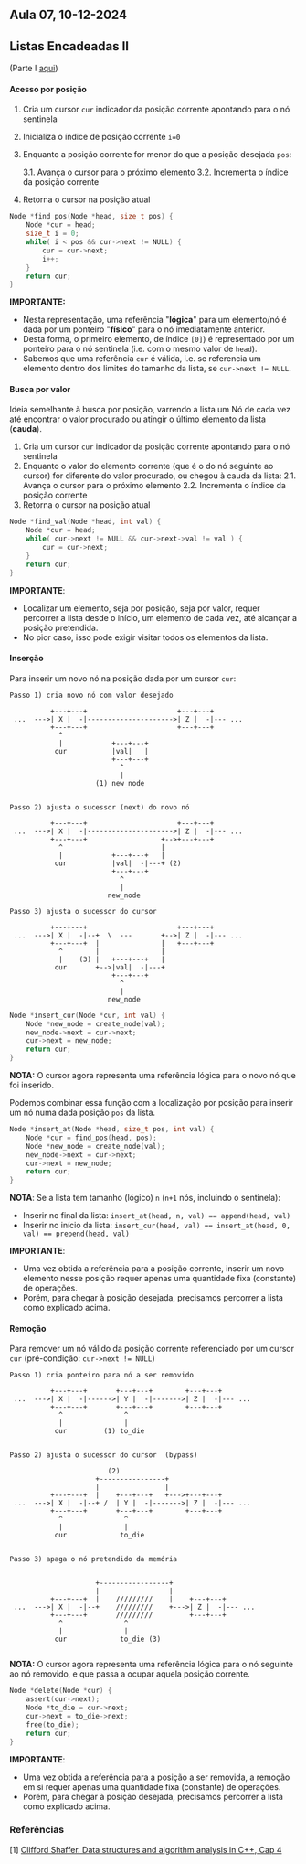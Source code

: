 ## Aula 07,  10-12-2024 

## Listas Encadeadas II

(Parte I [aqui](../aula08/aula08.md))


#### Acesso por posição

1. Cria um cursor `cur` indicador da posição corrente apontando para o nó sentinela
2. Inicializa o índice de posição corrente `i=0`
3. Enquanto a posição corrente for menor do que a posição desejada `pos`:

    3.1. Avança o cursor para o próximo elemento
    3.2. Incrementa o índice da posição corrente
4. Retorna o cursor na posição atual

```C
Node *find_pos(Node *head, size_t pos) {
    Node *cur = head;
    size_t i = 0;
    while( i < pos && cur->next != NULL) {
        cur = cur->next;
        i++;
    }
    return cur;
}
```

**IMPORTANTE:**
* Nesta representação, uma referência "**lógica**" para um elemento/nó é dada por um ponteiro "**físico**" para o nó imediatamente anterior.
* Desta forma, o primeiro elemento, de índice `[0]`) é representado por um ponteiro para o nó sentinela (i.e. com o mesmo valor de `head`).
* Sabemos que uma referência `cur` é válida, i.e. se referencia um elemento dentro dos limites do tamanho da lista, se `cur->next != NULL`.


#### Busca por valor 

Ideia semelhante à busca por posição, varrendo a lista um Nó de cada vez até encontrar o valor procurado ou atingir o último elemento da lista (**cauda**).

1. Cria um cursor `cur` indicador da posição corrente apontando para o nó sentinela
2. Enquanto o valor do elemento corrente (que é o do nó seguinte ao cursor) for diferente do valor procurado, ou chegou à cauda da lista:
    2.1. Avança o cursor para o próximo elemento
    2.2. Incrementa o índice da posição corrente
4. Retorna o cursor na posição atual

```C
Node *find_val(Node *head, int val) {
    Node *cur = head;
    while( cur->next != NULL && cur->next->val != val ) {
        cur = cur->next;
    }
    return cur;
}
```

**IMPORTANTE**: 
* Localizar um elemento, seja por posição, seja por valor, requer percorrer a lista desde o início, um elemento de cada vez, até alcançar a posição pretendida.
* No pior caso, isso pode exigir visitar todos os elementos da lista.

#### Inserção

Para inserir um novo nó na posição dada por um cursor `cur`:

```
Passo 1) cria novo nó com valor desejado

          +---+---+                      +---+---+    
 ...  --->| X |  -|--------------------->| Z |  -|--- ...
          +---+---+                      +---+---+  
            ^  
            |            +---+---+
           cur           |val|   |
                         +---+---+
                           ^
                           |
                     (1) new_node


Passo 2) ajusta o sucessor (next) do novo nó

          +---+---+                      +---+---+    
 ...  --->| X |  -|--------------------->| Z |  -|--- ...
          +---+---+                  +-->+---+---+  
            ^                        |
            |            +---+---+   |
           cur           |val|  -|---+ (2)
                         +---+---+
                           ^
                           |
                        new_node

Passo 3) ajusta o sucessor do cursor

          +---+---+                      +---+---+    
 ...  --->| X |  -|--+  \  ---       +-->| Z |  -|--- ...
          +---+---+  |               |   +---+---+  
            ^        |               |
            |    (3) |   +---+---+   |
           cur       +-->|val|  -|---+ 
                         +---+---+
                           ^
                           |
                        new_node
```

```C
Node *insert_cur(Node *cur, int val) {
    Node *new_node = create_node(val);
    new_node->next = cur->next;
    cur->next = new_node;
    return cur;
}
```
**NOTA:** O cursor agora representa uma referência lógica para o novo nó que foi inserido.


Podemos combinar essa função com a localização por posição para inserir um nó numa dada posição `pos` da lista.

```C
Node *insert_at(Node *head, size_t pos, int val) {
    Node *cur = find_pos(head, pos);
    Node *new_node = create_node(val);
    new_node->next = cur->next;
    cur->next = new_node;
    return cur;
}
```

**NOTA**: Se a lista tem tamanho (lógico) `n` (`n+1` nós, incluindo o sentinela):
* Inserir no final da lista: `insert_at(head, n, val) == append(head, val)`
* Inserir no início da lista: `insert_cur(head, val) == insert_at(head, 0, val) == prepend(head, val)`

**IMPORTANTE**: 
* Uma vez obtida a referência para a posição corrente, inserir um novo elemento nesse posição requer apenas uma quantidade fixa (constante) de operações.
* Porém, para chegar à posição desejada, precisamos percorrer a lista como explicado acima.

#### Remoção

Para remover um nó válido da posição corrente referenciado por um cursor `cur` (pré-condição: `cur->next != NULL`)

```
Passo 1) cria ponteiro para nó a ser removido 

          +---+---+       +---+---+        +---+---+    
 ...  --->| X |  -|------>| Y |  -|------->| Z |  -|--- ...
          +---+---+       +---+---+        +---+---+  
            ^               ^ 
            |               |
           cur         (1) to_die
                       

Passo 2) ajusta o sucessor do cursor  (bypass)

                        (2)
                     +----------------+
                     |                |
          +---+---+  |    +---+---+   +--->+---+---+    
 ...  --->| X |  -|--+ /  | Y |  -|------->| Z |  -|--- ...
          +---+---+       +---+---+        +---+---+  
            ^               ^ 
            |               |
           cur             to_die
                       

Passo 3) apaga o nó pretendido da memória
                        

                     +-----------------+
                     |                 |
          +---+---+  |    /////////    |    +---+---+    
 ...  --->| X |  -|--+    /////////    +--->| Z |  -|--- ...
          +---+---+       /////////         +---+---+  
            ^               ^ 
            |               |
           cur             to_die (3)
                       

```
**NOTA:** O cursor agora representa uma referência lógica para o nó seguinte ao nó removido, e que passa a ocupar aquela posição corrente.


```C
Node *delete(Node *cur) {
    assert(cur->next);
    Node *to_die = cur->next;
    cur->next = to_die->next;
    free(to_die);
    return cur;
}
```
**IMPORTANTE**: 
* Uma vez obtida a referência para a posição a ser removida, a remoção em si requer apenas uma quantidade fixa (constante) de operações.
* Porém, para chegar à posição desejada, precisamos percorrer a lista como explicado acima.




<a name="referencias"></a>
### Referências

[1] [Clifford Shaffer. Data structures and algorithm analysis in C++, Cap 4](http://people.cs.vt.edu/~shaffer/Book/)
